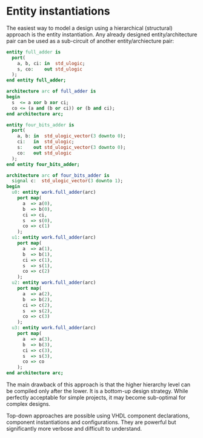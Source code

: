 <!-- vim: set textwidth=0: -->
# Entity instantiations

The easiest way to model a design using a hierarchical (structural) approach is the entity instantiation. Any already designed entity/architecture pair can be used as a sub-circuit of another entity/archiecture pair:

```vhdl
entity full_adder is
  port(
    a, b, ci: in  std_ulogic;
    s, co:    out std_ulogic
  );
end entity full_adder;

architecture arc of full_adder is
begin
  s  <= a xor b xor ci;
  co <= (a and (b or ci)) or (b and ci);
end architecture arc;

entity four_bits_adder is
  port(
    a, b: in  std_ulogic_vector(3 downto 0);
    ci:   in  std_ulogic;
    s:    out std_ulogic_vector(3 downto 0);
    co:   out std_ulogic
  );
end entity four_bits_adder;

architecture arc of four_bits_adder is
  signal c:  std_ulogic_vector(3 downto 1);
begin
  u0: entity work.full_adder(arc)
    port map(
      a  => a(0),
      b  => b(0),
      ci => ci,
      s  => s(0),
      co => c(1)
    );
  u1: entity work.full_adder(arc)
    port map(
      a  => a(1),
      b  => b(1),
      ci => c(1),
      s  => s(1),
      co => c(2)
    );
  u2: entity work.full_adder(arc)
    port map(
      a  => a(2),
      b  => b(2),
      ci => c(2),
      s  => s(2),
      co => c(3)
    );
  u3: entity work.full_adder(arc)
    port map(
      a  => a(3),
      b  => b(3),
      ci => c(3),
      s  => s(3),
      co => co
    );
end architecture arc;
```

The main drawback of this approach is that the higher hierarchy level can be compiled only after the lower. It is a bottom-up design strategy. While perfectly acceptable for simple projects, it may become sub-optimal for complex designs.

Top-down approaches are possible using VHDL component declarations, component instantiations and configurations. They are powerful but significantly more verbose and difficult to understand.
